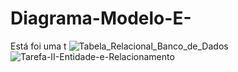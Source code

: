 # Diagrama-Modelo-E-
Está foi uma t
![Tabela_Relacional_Banco_de_Dados](https://github.com/user-attachments/assets/bf7471bd-6ccd-46dd-9d93-5e9466f70898)
![Tarefa-II-Entidade-e-Relacionamento](https://github.com/user-attachments/assets/66381b9f-1660-4b60-9aab-424fed2539b3)
